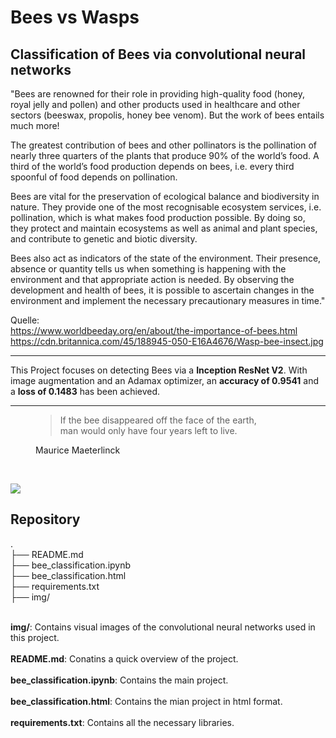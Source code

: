 # Bees vs Wasps 
## Classification of Bees via convolutional neural networks

"Bees are renowned for their role in providing high-quality food (honey, royal jelly and pollen) and other products used in healthcare and other sectors (beeswax, propolis, honey bee venom). But the work of bees entails much more!

The greatest contribution of bees and other pollinators is the pollination of nearly three quarters of the plants that produce 90% of the world’s food. A third of the world’s food production depends on bees, i.e. every third spoonful of food depends on pollination.

Bees are vital for the preservation of ecological balance and biodiversity in nature. They provide one of the most recognisable ecosystem services, i.e. pollination, which is what makes food production possible. By doing so, they protect and maintain ecosystems as well as animal and plant species, and contribute to genetic and biotic diversity.

Bees also act as indicators of the state of the environment. Their presence, absence or quantity tells us when something is happening with the environment and that appropriate action is needed. By observing the development and health of bees, it is possible to ascertain changes in the environment and implement the necessary precautionary measures in time."


Quelle:<br>
https://www.worldbeeday.org/en/about/the-importance-of-bees.html
https://cdn.britannica.com/45/188945-050-E16A4676/Wasp-bee-insect.jpg

-------------------


This Project focuses on detecting Bees via a **Inception ResNet V2**.
With image augmentation and an Adamax optimizer, an **accuracy of 0.9541**  and a **loss of 0.1483** has been achieved.

------------
<figure>
<blockquote class="me" cite="https://www.greetingcardpoet.com/bee-quotes-and-sayings/"> 
	If the bee disappeared off the face of the earth,<br /> man would only have four years left to live. 

</blockquote>
<figcaption>Maurice Maeterlinck

</figcaption>
</figure>

<br>


![](https://cdn.britannica.com/45/188945-050-E16A4676/Wasp-bee-insect.jpg)


## Repository
.<br>
├── README.md<br>
├── bee_classification.ipynb<br>
├── bee_classification.html<br>
├── requirements.txt<br>
├── img/<br>
<br>

**img/**: Contains visual images of the convolutional neural networks used in this project.
<br><br>
**README.md**: Conatins a quick overview of the project.
<br><br>
**bee_classification.ipynb**: Contains the main project.
<br><br>
**bee_classification.html**: Contains the mian project in html format.
<br><br>
**requirements.txt**: Contains all the necessary libraries.
<br><br>

